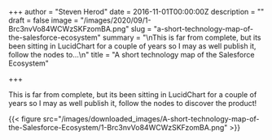 +++
author = "Steven Herod"
date = 2016-11-01T00:00:00Z
description = ""
draft = false
image = "/images/2020/09/1-Brc3nvVo84WCWzSKFzomBA.png"
slug = "a-short-technology-map-of-the-salesforce-ecosystem"
summary = "\nThis is far from complete, but its been sitting in LucidChart for a couple of years so I may as well publish it, follow the nodes to…\n"
title = "A short technology map of the Salesforce Ecosystem"

+++


This is far from complete, but its been sitting in LucidChart for a couple of years so I may as well publish it, follow the nodes to discover the product!

{{< figure src="/images/downloaded_images/A-short-technology-map-of-the-Salesforce-Ecosystem/1-Brc3nvVo84WCWzSKFzomBA.png" >}}

